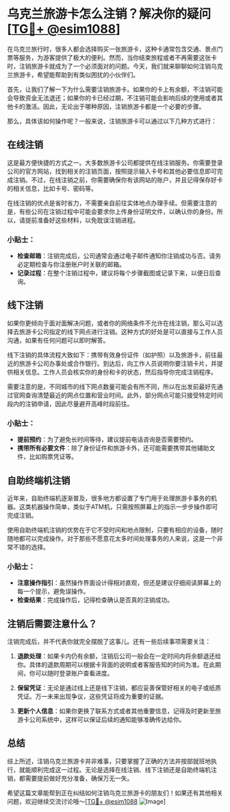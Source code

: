 # 乌克兰旅游卡怎么注销？解决你的疑问[[TG💪+ @esim1088](https://t.me/s/esim1088)]

在乌克兰旅行时，很多人都会选择购买一张旅游卡，这种卡通常包含交通、景点门票等服务，为游客提供了极大的便利。然而，当你结束旅程或者不再需要这张卡时，注销旅游卡就成为了一个必须面对的问题。今天，我们就来聊聊如何注销乌克兰旅游卡，希望能帮助到有类似困扰的小伙伴们。

首先，让我们了解一下为什么需要注销旅游卡。如果你的卡上有余额，不注销可能会导致资金无法退还；如果你的卡已经过期，不注销可能会影响后续的使用或者其他卡的激活。因此，无论出于哪种原因，注销旅游卡都是一个必要的步骤。

那么，具体该如何操作呢？一般来说，注销旅游卡可以通过以下几种方式进行：

## 在线注销

这是最方便快捷的方式之一。大多数旅游卡公司都提供在线注销服务。你需要登录公司的官方网站，找到相关的注销页面，按照提示输入卡号和其他必要信息即可完成注销。不过，在线注销之前，你需要确保你有该网站的账户，并且记得保存好卡的相关信息，比如卡号、密码等。

在线注销的优点是省时省力，不需要亲自前往实体地点办理手续。但需要注意的是，有些公司在注销过程中可能会要求你上传身份证明文件，以确认你的身份。所以，请提前准备好这些材料，以免耽误注销进程。

### 小贴士：
- **检查邮箱**：注销完成后，公司通常会通过电子邮件通知你注销成功与否。请务必定期检查与你注册账户时关联的邮箱。
- **记录过程**：在整个注销过程中，建议将每个步骤截图或记录下来，以便日后查询。

## 线下注销

如果你更倾向于面对面解决问题，或者你的网络条件不允许在线注销，那么可以选择去旅游卡公司指定的线下网点进行注销。这种方式的好处是可以直接与工作人员沟通，如果有任何问题可以即时解答。

线下注销的具体流程大致如下：携带有效身份证件（如护照）以及旅游卡，前往最近的旅游卡公司办事处或合作银行。到达后，向工作人员说明你要注销卡片，并提供相关信息。工作人员会核实你的身份和卡的状态，然后指导你完成注销程序。

需要注意的是，不同城市的线下网点数量可能会有所不同，所以在出发前最好先通过官网查询清楚最近的网点位置和营业时间。此外，部分网点可能只接受特定时间段内的注销申请，因此尽量避开高峰时段前往。

### 小贴士：
- **提前预约**：为了避免长时间等待，建议提前电话咨询是否需要预约。
- **携带所有必要文件**：除了身份证件和旅游卡外，还可能需要携带其他辅助文件，比如购票凭证等。

## 自助终端机注销

近年来，自助终端机逐渐普及，很多地方都设置了专门用于处理旅游卡事务的机器。这类机器操作简单，类似于ATM机，只需按照屏幕上的指示一步步操作即可完成注销。

使用自助终端机注销的优势在于它不受时间和地点限制，只要有相应的设备，随时随地都可以完成操作。对于那些不愿意花太多时间处理事务的人来说，这是一个非常不错的选择。

### 小贴士：
- **注意操作指引**：虽然操作界面设计得相对直观，但还是建议仔细阅读屏幕上的每一个提示，避免误操作。
- **检查结果**：完成操作后，记得检查确认是否真的注销成功。

## 注销后需要注意什么？

注销完成后，并不代表你就完全摆脱了这事儿。还有一些后续事项需要关注：

1. **退款处理**：如果卡内仍有余额，注销后公司一般会在一定时间内将余额退还给你。具体的退款周期可以根据卡背面的说明或者客服告知的时间为准。在此期间，你可以随时登录账户查看进度。

2. **保留凭证**：无论是通过线上还是线下注销，都应妥善保管好相关的电子或纸质凭证。万一未来出现争议，这些凭证将成为重要的证据。

3. **更新个人信息**：如果你更换了联系方式或者其他重要信息，记得及时更新至旅游卡公司系统中，这样可以保证后续的通知能够准确传达给你。

## 总结

综上所述，注销乌克兰旅游卡并非难事，只要掌握了正确的方法并按部就班地执行，就能顺利完成这一过程。无论是选择在线注销、线下注销还是自助终端机注销，都需要提前做好充分准备，确保万无一失。

希望这篇文章能帮到正在纠结如何注销乌克兰旅游卡的朋友们！如果还有其他相关问题，欢迎继续交流讨论哦～[[TG💪+ @esim1088](https://t.me/s/esim1088) ![Image](https://i.postimg.cc/4NQfJmqS/Snipaste-2025-05-13-00-14-12.png)]